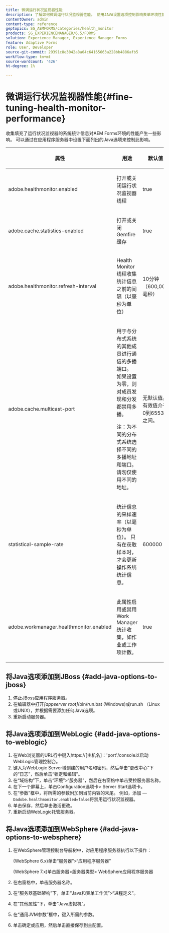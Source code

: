 ```yaml
---
title: 微调运行状况监视器性能
description: 了解如何微调运行状况监视器性能。 使用JAVA设置选项控制影响表单环境性能的系统统计信息。
contentOwner: admin
content-type: reference
geptopics: SG_AEMFORMS/categories/health_monitor
products: SG_EXPERIENCEMANAGER/6.5/FORMS
solution: Experience Manager, Experience Manager Forms
feature: Adaptive Forms
role: User, Developer
source-git-commit: 29391c8e3042a8a04c64165663a228bb4886afb5
workflow-type: tm+mt
source-wordcount: '426'
ht-degree: 1%

---
```


# 微调运行状况监视器性能{#fine-tuning-health-monitor-performance}

收集填充了运行状况监视器的系统统计信息对AEM Forms环境的性能产生一些影响。 可以通过在应用程序服务器中设置下面列出的Java选项来控制此影响。

<table>
 <thead>
  <tr>
   <th><p>属性</p></th>
   <th><p>用途</p></th>
   <th><p>默认值</p></th>
  </tr>
 </thead>
 <tbody>
  <tr>
   <td><p>adobe.healthmonitor.enabled</p></td>
   <td><p>打开或关闭运行状况监视器线程</p></td>
   <td><p>true</p></td>
  </tr>
  <tr>
   <td><p>adobe.cache.statistics-enabled</p></td>
   <td><p>打开或关闭Gemfire缓存</p></td>
   <td><p>true</p></td>
  </tr>
  <tr>
   <td><p>adobe.healthmonitor.refresh-interval</p></td>
   <td><p>Health Monitor线程收集统计信息之前的间隔（以毫秒为单位）</p></td>
   <td><p>10分钟（600,000毫秒）</p></td>
  </tr>
  <tr>
   <td><p>adobe.cache.multicast-port</p></td>
   <td><p>用于与分布式系统的其他成员进行通信的多播端口。 如果设置为零，则对成员发现和分发都禁用多播。 </p><p>注：为不同的分布式系统选择不同的多播地址和端口。 请勿仅使用不同的地址。</p></td>
   <td><p>无默认值。 有效值介于0到65535之间。</p></td>
  </tr>
  <tr>
   <td><p>statistical-sample-rate</p></td>
   <td><p>统计信息的采样速率（以毫秒为单位）。 只有在获取样本时，才会更新操作系统统计信息。</p></td>
   <td><p>600000</p></td>
  </tr>
  <tr>
   <td><p>adobe.workmanager.healthmonitor.enabled</p></td>
   <td><p>此属性启用或禁用Work Manager统计收集，如作业或工作项计数。</p></td>
   <td><p>true</p></td>
  </tr>
 </tbody>
</table>

## 将Java选项添加到JBoss {#add-java-options-to-jboss}

1. 停止JBoss应用程序服务器。
1. 在编辑器中打开&#x200B;*[appserver root]*/bin/run.bat (Windows)或run.sh （Linux或UNIX），并根据需要添加任何Java选项。
1. 重新启动服务器。

## 将Java选项添加到WebLogic {#add-java-options-to-weblogic}

1. 在Web浏览器的URL行中键入https://[主机名]：&#39;port&#39;/console以启动WebLogic管理控制台。
1. 键入为WebLogic Server域创建的用户名和密码，然后单击“更改中心”下的“日志”，然后单击“锁定和编辑”。
1. 在“域结构”下，单击“环境”>“服务器”，然后在右窗格中单击受控服务器名称。
1. 在下一个屏幕上，单击Configuration选项卡> Server Start选项卡。
1. 在“参数”框中，将所需的参数附加到当前内容的末尾。 例如，添加 — `Dadobe.healthmonitor.enabled=false`将禁用运行状况监视器。
1. 单击保存，然后单击激活更改。
1. 重新启动WebLogic托管服务器。

## 将Java选项添加到WebSphere {#add-java-options-to-websphere}

1. 在WebSphere管理控制台导航树中，对应用程序服务器执行以下操作：

   (WebSphere 6.x)单击“服务器”>“应用程序服务器”

   (WebSphere 7.x)单击服务器>服务器类型> WebSphere应用程序服务器

1. 在右窗格中，单击服务器名称。
1. 在“服务器基础架构”下，单击“Java和表单工作流”>“进程定义”。
1. 在“其他属性”下，单击“Java虚拟机”。
1. 在“通用JVM参数”框中，键入所需的参数。
1. 单击确定或应用，然后单击直接保存到主配置。
